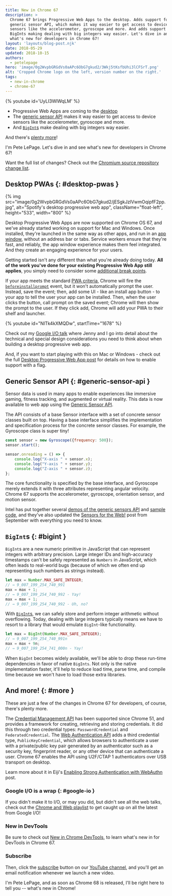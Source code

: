 ```yaml
---
title: New in Chrome 67
description: >
  Chrome 67 brings Progressive Web Apps to the desktop. Adds support for the
  generic sensor API, which makes it way easier to get access to device
  sensors like the accelerometer, gyroscope and more. And adds support for
  BigInts making dealing with big integers way easier. Let's dive in and see
  what's new for developers in Chrome 67!
layout: 'layouts/blog-post.njk'
date: 2018-05-29
updated: 2018-10-15
authors:
  - petelepage
hero: 'image/0g2WvpbGRGdVs0aAPc6ObG7gkud2/3Wkj5tKsfbUhi3lCFSrT.png'
alt: 'Cropped Chrome logo on the left, version number on the right.'
tags:
  - new-in-chrome
  - chrome-67
---
```


{% youtube id='UyLI3WlWqLM' %}

* Progressive Web Apps are coming to the [desktop](#desktop-pwas)
* The [generic sensor API](#generic-sensor-api) makes it way easier to get
  access to device sensors like the accelerometer, gyroscope and more.
* And [`BigInt`s](#bigint) make dealing with big integers way easier.

And there's [plenty more](#more)!

I'm Pete LePage. Let's dive in and see what's new for developers in Chrome 67!

Want the full list of changes? Check out the
[Chromium source repository change list](https://chromium.googlesource.com/chromium/src/+log/66.0.3359.116..67.0.3396.62).

## Desktop PWAs {: #desktop-pwas }

{% img src="image/0g2WvpbGRGdVs0aAPc6ObG7gkud2/jESgkJzlVwmOqipfF2pp.jpg", alt="Spotify's desktop progressive web app", className="float-left", height="533", width="800" %}

Desktop Progressive Web Apps are now supported on Chrome OS 67, and we've
already started working on support for Mac and Windows. Once installed,
they're launched in the same way as other apps, and run in an
[app window](https://developers.google.com/web/progressive-web-apps/desktop#app-window),
without an address bar or tabs. Service workers ensure that they're fast, and
reliably, the app window experience makes them feel integrated. And they create
an engaging experience for your users.

Getting started isn't any different than what you're already doing today.
**All of the work you've done for your existing Progressive Web App still
applies**, you simply need to consider some
[additional break points](https://developers.google.com/web/progressive-web-apps/desktop#responsive-design).

If your app meets the standard
[PWA criteria](https://developers.google.com/web/fundamentals/app-install-banners/#criteria), Chrome will
fire the [`beforeinstallprompt`](https://developers.google.com/web/fundamentals/app-install-banners/#trigger)
event, but it won't automatically prompt the user. Instead, save the event;
then, add some UI - like an install app button - to your app to tell the user
your app can be installed. Then, when the user clicks the button, call prompt
on the saved event; Chrome will then show the prompt to the user. If they
click add, Chrome will add your PWA to their shelf and launcher.

{% youtube id="NITk4kXMQDw", startTime="1678" %}

Check out my [Google I/O talk](https://youtu.be/NITk4kXMQDw?t=1678) where
Jenny and I go into detail about the technical and special design
considerations you need to think about when building a desktop progressive
web app.

And, if you want to start playing with this on Mac or Windows - check out
the full [Desktop Progressive Web App post](https://developers.google.com/web/progressive-web-apps/desktop) for
details on how to enable support with a flag.

## Generic Sensor API {: #generic-sensor-api }

Sensor data is used in many apps to enable experiences like immersive gaming,
fitness tracking, and augmented or virtual reality. This data is now
available to web app using the
[Generic Sensor API](https://www.w3.org/TR/generic-sensor/).

The API consists of a base Sensor interface with a set of concrete sensor
classes built on top. Having a base interface simplifies the implementation
and specification process for the concrete sensor classes. For example,
the Gyroscope class is super tiny!

```javascript
const sensor = new Gyroscope({frequency: 500});
sensor.start();

sensor.onreading = () => {
    console.log("X-axis " + sensor.x);
    console.log("Y-axis " + sensor.y);
    console.log("Z-axis " + sensor.z);
};
```

The core functionality is specified by the base interface, and Gyroscope
merely extends it with three attributes representing angular velocity. Chrome
67 supports the accelerometer, gyroscope, orientation sensor, and motion
sensor.

Intel has put together several
[demos of the generic sensors API](https://intel.github.io/generic-sensor-demos/)
and [sample code](https://github.com/intel/generic-sensor-demos), and they've
also updated the [Sensors for the Web!](https://developers.google.com/web/updates/2017/09/sensors-for-the-web)
post from September with everything you need to know.

## `BigInt`s {: #bigint }

`BigInt`s are a new numeric primitive in JavaScript that can represent integers
with arbitrary precision. Large integer IDs and high-accuracy timestamps
can't be safely represented as `Numbers` in JavaScript, which often leads
to real-world bugs (because of which we often end up representing such
numbers as strings instead).

```javascript
let max = Number.MAX_SAFE_INTEGER;
// → 9_007_199_254_740_991
max = max + 1;
// → 9_007_199_254_740_992 - Yay!
max = max + 1;
// → 9_007_199_254_740_992 - Uh, no?
```

With [`BigInt`s](https://developers.google.com/web/updates/2018/05/bigint),
we can safely store and perform integer arithmetic without overflowing. Today,
dealing with large integers typically means we have to resort to a library
that would emulate `BigInt`-like functionality.

```javascript
let max = BigInt(Number.MAX_SAFE_INTEGER);
// → 9_007_199_254_740_991n
max = max + 9n;
// → 9_007_199_254_741_000n - Yay!
```

When `BigInt` becomes widely available, we'll be able to drop these run-time
dependencies in favor of native `BigInts`. Not only is the native implementation
faster, it'll help to reduce load time, parse time, and compile time because
we won't have to load those extra libraries.

## And more! {: #more }

These are just a few of the changes in Chrome 67 for developers, of course,
there's plenty more.

The
[Credential Management API](https://developer.mozilla.org/en-US/docs/Web/API/Credential_Management_API)
has been supported since Chrome 51, and provides a framework for creating,
retrieving and storing credentials. It did this through two credential
types: `PasswordCredential` and `FederatedCredential`. The
[Web Authentication API](https://w3c.github.io/webauthn/) adds a third
credential type, `PublicKeyCredential`, which allows browsers to authenticate
a user with a private/public key pair generated by an authenticator such as
a security key, fingerprint reader, or any other device that can authenticate
a user. Chrome 67 enables the API using U2F/CTAP 1 authenticators over USB
transport on desktop.

Learn more about it in Eiji's
[Enabling Strong Authentication with WebAuthn](https://developers.google.com/web/updates/2018/05/webauthn)
post.

### Google I/O is a wrap {: #google-io }

If you didn't make it to I/O, or may you did, but didn't see all the web
talks, check out the
[Chrome and Web playlist](https://www.youtube.com/playlist?list=PLNYkxOF6rcIC4NQeXpdAy0RbOACI66Hvf)
to get caught up on all the latest from Google I/O!

### New in DevTools

Be sure to check out [New in Chrome DevTools](https://developers.google.com/web/updates/2018/04/devtools), to
learn what's new in for DevTools in Chrome 67.

### Subscribe

Then, click the [subscribe](https://goo.gl/6FP1a5) button on our
[YouTube channel](https://www.youtube.com/user/ChromeDevelopers/), and
you'll get an email notification whenever we launch a new video.

I'm Pete LePage, and as soon as Chrome 68 is released, I'll be right
here to tell you -- what's new in Chrome!
